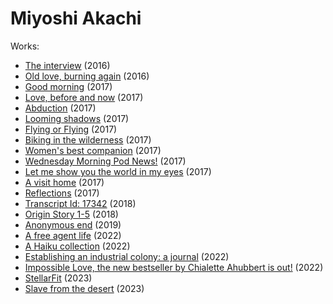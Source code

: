 # Miyoshi Akachi

Works:

- [The interview](./miyoshiakachi/theinterview.md) (2016)
- [Old love, burning again](./miyoshiakachi/oldloveburningagain.md) (2016)
- [Good morning](./miyoshiakachi/goodmorning.md) (2017)
- [Love, before and now](./miyoshiakachi/lovebeforeandnow.md) (2017)
- [Abduction](./miyoshiakachi/abduction.md) (2017)
- [Looming shadows](./miyoshiakachi/loomingshadows.md) (2017)
- [Flying or Flying](./miyoshiakachi/flyingorflying.md) (2017)
- [Biking in the wilderness](./miyoshiakachi/bikinginthewilderness.md) (2017)
- [Women's best companion](./miyoshiakachi/womensbestcompanion.md) (2017)
- [Wednesday Morning Pod News!](./miyoshiakachi/wednesdaymorningpodnews.md) (2017)
- [Let me show you the world in my eyes](./miyoshiakachi/letmeshowyoutheworldinmyeyes.md) (2017)
- [A visit home](./miyoshiakachi/avisithome.md) (2017)
- [Reflections](./miyoshiakachi/reflections.md) (2017)
- [Transcript Id: 17342](./miyoshiakachi/transcriptid17342.md) (2018)
- [Origin Story 1-5](./miyoshiakachi/originstory.md) (2018)
- [Anonymous end](./miyoshiakachi/anonymousend.md) (2019)
- [A free agent life](./miyoshiakachi/afreeagentlife.md) (2022)
- [A Haiku collection](./miyoshiakachi/ahaikucollection.md) (2022)
- [Establishing an industrial colony: a journal](./miyoshiakachi/establishinganindustrialcolonyajournal.md) (2022)
- [Impossible Love, the new bestseller by Chialette Ahubbert is out!](./miyoshiakachi/impossiblelove.md) (2022)
- [StellarFit](./miyoshiakachi/stellarfit.md) (2023)
- [Slave from the desert](./miyoshiakachi/slavefromthedesert.md) (2023)

